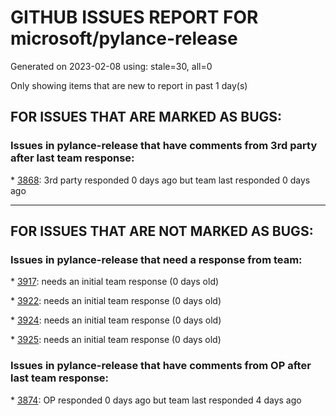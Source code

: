 
# GITHUB ISSUES REPORT FOR microsoft/pylance-release


Generated on 2023-02-08 using: stale=30, all=0


Only showing items that are new to report in past 1 day(s)


## FOR ISSUES THAT ARE MARKED AS BUGS:


### Issues in pylance-release that have comments from 3rd party after last team response:


\* [3868](https://github.com/microsoft/pylance-release/issues/3868 "Named parameter supports for PEP 692 "): 3rd party responded 0 days ago but team last responded 0 days ago

---

## FOR ISSUES THAT ARE NOT MARKED AS BUGS:


### Issues in pylance-release that need a response from team:


\* [3917](https://github.com/microsoft/pylance-release/issues/3917 "Steeply slow after upgraded from `2023.1.40` to `2023.1.41+` - Long operation: getSemanticTokens"): needs an initial team response (0 days old)

\* [3922](https://github.com/microsoft/pylance-release/issues/3922 "Can no longer see function info in unexpanded quick info panel"): needs an initial team response (0 days old)

\* [3924](https://github.com/microsoft/pylance-release/issues/3924 "reporting missing imports but they are not missing"): needs an initial team response (0 days old)

\* [3925](https://github.com/microsoft/pylance-release/issues/3925 "Improve smart ordering of Intellisense suggestions based on common usage"): needs an initial team response (0 days old)

### Issues in pylance-release that have comments from OP after last team response:


\* [3874](https://github.com/microsoft/pylance-release/issues/3874 "Language injections for controlling syntax highlighting in string literals"): OP responded 0 days ago but team last responded 4 days ago
